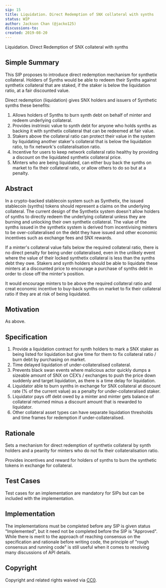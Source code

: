 ```yaml
---
sip: 15
title: Liquidation. Direct Redemption of SNX collateral with synths
status: WIP
author: Jackson Chan (@jacko125)
discussions-to:
created: 2019-08-20
---
```


Liquidation. Direct Redemption of SNX collateral with synths

## Simple Summary

This SIP proposes to introduce direct redemption mechanism for synthetix collateral. Holders of Synths would be able to redeem their Synths against synthetix collateral that are staked, if the staker is below the liquidation ratio, at a fair discounted value.

Direct redemption (liquidation) gives SNX holders and issuers of Synthetic synths these benefits:

1. Allows holders of Synths to burn synth debt on behalf of minter and redeem underlying collateral.
2. Provides instrinsic value to synth debt for anyone who holds synths as backing it with synthetix collateral that can be redeemed at fair value.
3. Stakers above the collateral ratio can protect their value in the system by liquidating another staker's collateral that is below the liquidation ratio, to fix network's collateralisation ratio.
4. Incentive for users to keep network collateral ratio healthy by providing a discount on the liquidated synthetix collateral price.
5. Minters who are being liquidated, can either buy back the synths on market to fix their collateral ratio, or allow others to do so but at a penalty.

## Abstract

In a crypto-backed stablecoin system such as Synthetix, the issued stablecoin (synths) tokens should represent a claims on the underlying collateral. The current design of the Synthetix system doesn't allow holders of synths to directly redeem the underlying collateral unless they are burning and unlocking their own synthetix collateral. The value of the synths issued in the synthetix system is derived from incentivising minters to be over-collateralised on the debt they have issued and other economic incentives such as exchange fees and SNX rewards.

If a minter's collateral value falls below the required collateral ratio, there is no direct penalty for being under collateralised, even in the unlikely event where the value of their locked synthetix collateral is less than the synths debt they owe. Stakers and synth holders should be able to liquidate these minters at a discounted price to encourage a purchase of synths debt in order to close off the minter's position.

It would encourage minters to be above the required collateral ratio and creat economic incentive to buy-back synths on market to fix their collateral ratio if they are at risk of being liquidated.

## Motivation
As above.

## Specification

1. Provide a liquidation contract for synth holders to mark a SNX staker as being listed for liquidation but give time for them to fix collateral ratio / burn debt by purchasing on market.
2. Time delayed liquidation of under-collateralised collateral.
3. Prevents black swan events where malicious actor quickly dumps a sizeable amount of SNX on CEX’s / exchanges to push the price down suddenly and target liquidation, as there is a time delay for liquidation.
4. Liquidator able to burn synths in exchange for SNX collateral at discount rate (% of the current value) as a penalty for under-collateralised staker.
5. Liquidator pays off debt owed by a minter and minter gets balance of collateral returned minus a discount amount that is rewarded to liquidator.  
6. Other collateral asset types can have separate liquidation thresholds and time frames for redemption if under-collateralised.

## Rationale

Sets a mechanism for direct redemption of synthetix collateral by synth holders and a peanlty for minters who do not fix their collateralisation ratio.

Provides incentives and reward for holders of synths to burn the synthetic tokens in exchange for collateral.

## Test Cases

<!--Test cases for an implementation are mandatory for SIPs but can be included with the implementation..-->

Test cases for an implementation are mandatory for SIPs but can be included with the implementation.

## Implementation

<!--The implementations must be completed before any SIP is given status "Implemented", but it need not be completed before the SIP is "Approved". While there is merit to the approach of reaching consensus on the specification and rationale before writing code, the principle of "rough consensus and running code" is still useful when it comes to resolving many discussions of API details.-->

The implementations must be completed before any SIP is given status "Implemented", but it need not be completed before the SIP is "Approved". While there is merit to the approach of reaching consensus on the specification and rationale before writing code, the principle of "rough consensus and running code" is still useful when it comes to resolving many discussions of API details.

## Copyright

Copyright and related rights waived via [CC0](https://creativecommons.org/publicdomain/zero/1.0/).
